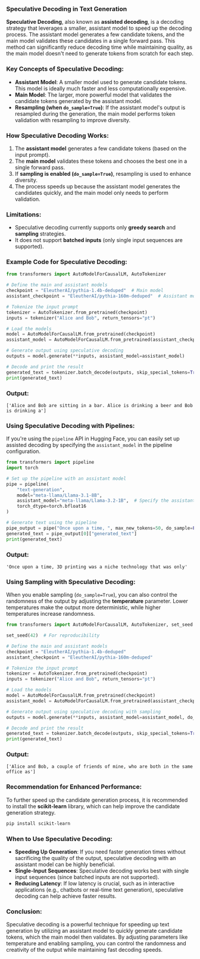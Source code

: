 ### **Speculative Decoding in Text Generation**

**Speculative Decoding**, also known as **assisted decoding**, is a decoding strategy that leverages a smaller, assistant model to speed up the decoding process. The assistant model generates a few candidate tokens, and the main model validates these candidates in a single forward pass. This method can significantly reduce decoding time while maintaining quality, as the main model doesn't need to generate tokens from scratch for each step.

### **Key Concepts of Speculative Decoding:**
- **Assistant Model**: A smaller model used to generate candidate tokens. This model is ideally much faster and less computationally expensive.
- **Main Model**: The larger, more powerful model that validates the candidate tokens generated by the assistant model.
- **Resampling (when `do_sample=True`)**: If the assistant model's output is resampled during the generation, the main model performs token validation with resampling to improve diversity.

### **How Speculative Decoding Works:**
1. The **assistant model** generates a few candidate tokens (based on the input prompt).
2. The **main model** validates these tokens and chooses the best one in a single forward pass.
3. If **sampling is enabled (`do_sample=True`)**, resampling is used to enhance diversity.
4. The process speeds up because the assistant model generates the candidates quickly, and the main model only needs to perform validation.

### **Limitations:**
- Speculative decoding currently supports only **greedy search** and **sampling** strategies.
- It does not support **batched inputs** (only single input sequences are supported).

### **Example Code for Speculative Decoding:**

```python
from transformers import AutoModelForCausalLM, AutoTokenizer

# Define the main and assistant models
checkpoint = "EleutherAI/pythia-1.4b-deduped"  # Main model
assistant_checkpoint = "EleutherAI/pythia-160m-deduped"  # Assistant model

# Tokenize the input prompt
tokenizer = AutoTokenizer.from_pretrained(checkpoint)
inputs = tokenizer("Alice and Bob", return_tensors="pt")

# Load the models
model = AutoModelForCausalLM.from_pretrained(checkpoint)
assistant_model = AutoModelForCausalLM.from_pretrained(assistant_checkpoint)

# Generate output using speculative decoding
outputs = model.generate(**inputs, assistant_model=assistant_model)

# Decode and print the result
generated_text = tokenizer.batch_decode(outputs, skip_special_tokens=True)
print(generated_text)
```

### **Output:**
```plaintext
['Alice and Bob are sitting in a bar. Alice is drinking a beer and Bob is drinking a']
```

### **Using Speculative Decoding with Pipelines:**

If you're using the `pipeline` API in Hugging Face, you can easily set up assisted decoding by specifying the `assistant_model` in the pipeline configuration.

```python
from transformers import pipeline
import torch

# Set up the pipeline with an assistant model
pipe = pipeline(
    "text-generation",
    model="meta-llama/Llama-3.1-8B",
    assistant_model="meta-llama/Llama-3.2-1B",  # Specify the assistant model
    torch_dtype=torch.bfloat16
)

# Generate text using the pipeline
pipe_output = pipe("Once upon a time, ", max_new_tokens=50, do_sample=False)
generated_text = pipe_output[0]["generated_text"]
print(generated_text)
```

### **Output:**
```plaintext
'Once upon a time, 3D printing was a niche technology that was only'
```

### **Using Sampling with Speculative Decoding:**

When you enable sampling (`do_sample=True`), you can also control the randomness of the output by adjusting the **temperature** parameter. Lower temperatures make the output more deterministic, while higher temperatures increase randomness.

```python
from transformers import AutoModelForCausalLM, AutoTokenizer, set_seed

set_seed(42)  # For reproducibility

# Define the main and assistant models
checkpoint = "EleutherAI/pythia-1.4b-deduped"
assistant_checkpoint = "EleutherAI/pythia-160m-deduped"

# Tokenize the input prompt
tokenizer = AutoTokenizer.from_pretrained(checkpoint)
inputs = tokenizer("Alice and Bob", return_tensors="pt")

# Load the models
model = AutoModelForCausalLM.from_pretrained(checkpoint)
assistant_model = AutoModelForCausalLM.from_pretrained(assistant_checkpoint)

# Generate output using speculative decoding with sampling
outputs = model.generate(**inputs, assistant_model=assistant_model, do_sample=True, temperature=0.5)

# Decode and print the result
generated_text = tokenizer.batch_decode(outputs, skip_special_tokens=True)
print(generated_text)
```

### **Output:**
```plaintext
['Alice and Bob, a couple of friends of mine, who are both in the same office as']
```

### **Recommendation for Enhanced Performance:**
To further speed up the candidate generation process, it is recommended to install the **scikit-learn** library, which can help improve the candidate generation strategy.

```bash
pip install scikit-learn
```

### **When to Use Speculative Decoding:**
- **Speeding Up Generation**: If you need faster generation times without sacrificing the quality of the output, speculative decoding with an assistant model can be highly beneficial.
- **Single-Input Sequences**: Speculative decoding works best with single input sequences (since batched inputs are not supported).
- **Reducing Latency**: If low latency is crucial, such as in interactive applications (e.g., chatbots or real-time text generation), speculative decoding can help achieve faster results.

### **Conclusion:**
Speculative decoding is a powerful technique for speeding up text generation by utilizing an assistant model to quickly generate candidate tokens, which the main model then validates. By adjusting parameters like temperature and enabling sampling, you can control the randomness and creativity of the output while maintaining fast decoding speeds.